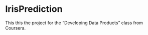 IrisPrediction
==============

This this the project for the “Developing Data Products” class from Coursera.
